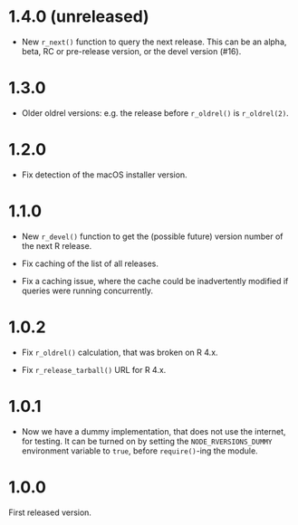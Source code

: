 
# 1.4.0 (unreleased)

* New `r_next()` function to query the next release. This can be an
  alpha, beta, RC or pre-release version, or the devel version (#16).

# 1.3.0

* Older oldrel versions: e.g. the release before `r_oldrel()` is
  `r_oldrel(2)`.

# 1.2.0

* Fix detection of the macOS installer version.

# 1.1.0

* New `r_devel()` function to get the (possible future) version number
  of the next R release.

* Fix caching of the list of all releases.

* Fix a caching issue, where the cache could be inadvertently modified
  if queries were running concurrently.

# 1.0.2

* Fix `r_oldrel()` calculation, that was broken on R 4.x.

* Fix `r_release_tarball()` URL for R 4.x.

# 1.0.1

* Now we have a dummy implementation, that does not use the internet,
  for testing. It can be turned on by setting the `NODE_RVERSIONS_DUMMY`
  environment variable to `true`, before `require()`-ing the module.

# 1.0.0

First released version.
